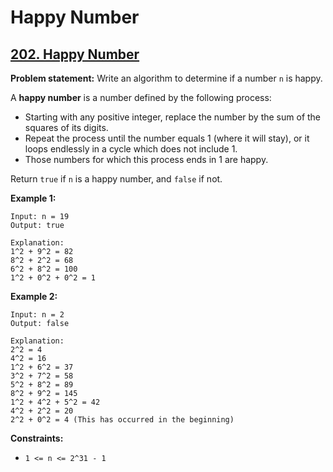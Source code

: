 # Happy Number

## [202. Happy Number](https://leetcode.com/problems/happy-number)

**Problem statement:**
Write an algorithm to determine if a number `n` is happy.

A **happy number** is a number defined by the following process:

* Starting with any positive integer, replace the number by the sum of the squares of its digits.
* Repeat the process until the number equals 1 (where it will stay), or it loops endlessly in a cycle which does not include 1.
* Those numbers for which this process ends in 1 are happy.

Return `true` if `n` is a happy number, and `false` if not.

**Example 1:**

```
Input: n = 19
Output: true

Explanation:
1^2 + 9^2 = 82
8^2 + 2^2 = 68
6^2 + 8^2 = 100
1^2 + 0^2 + 0^2 = 1
```

**Example 2:**

```
Input: n = 2
Output: false

Explanation:
2^2 = 4
4^2 = 16
1^2 + 6^2 = 37
3^2 + 7^2 = 58
5^2 + 8^2 = 89
8^2 + 9^2 = 145
1^2 + 4^2 + 5^2 = 42
4^2 + 2^2 = 20
2^2 + 0^2 = 4 (This has occurred in the beginning)
```

**Constraints:**

* `1 <= n <= 2^31 - 1`
